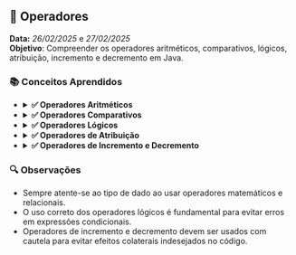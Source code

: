 ## 📌 Operadores
**Data:** _26/02/2025_ e _27/02/2025_  
**Objetivo**: Compreender os operadores aritméticos, comparativos, lógicos, atribuição, incremento e decremento em Java.

### 📚 Conceitos Aprendidos

- <details>
      <summary><b> ✅ Operadores Aritméticos </b></summary>

  - `+` (soma): pode realizar adição numérica ou concatenação de strings, dependendo da ordem.  
    Exemplo: `10 + 10 + "ola" + 20` resulta em `20ola20`.
  - `-` (subtração): realiza operações matemáticas de subtração.
  - `/` (divisão): cuidado com o tipo de dado; se ambos os operandos forem inteiros, o resultado será um inteiro.  
    Exemplo: `10 / 20 = 0`.
  - `*` (multiplicação): realiza operações matemáticas de multiplicação.
  - `%` (resto da divisão): retorna o resto de uma divisão inteira.
  </details>

- <details> <summary><b> ✅ Operadores Comparativos </b></summary>

  - Retornam valores booleanos (`true` ou `false`).
  - Em tipos primitivos, compara os valores reais. O Java realiza promoção de tipo automaticamente quando necessário.
  - Em objetos, compara as referências na memória. No caso de `==` deve-se usar `.equals()` para comparar o conteúdo.
  - Operadores disponíveis:
    - `<` (menor que)
    - `>` (maior que)
    - `<=` (menor ou igual a)
    - `>=` (maior ou igual a)
    - `==` (igual a)
    - `!=` (diferente de)
  </details>

- <details>
      <summary><b> ✅ Operadores Lógicos </b></summary>

  - Sempre retornam valores booleanos.
  - São utilizados para combinar expressões condicionais.
  - Operadores disponíveis:
    - `&&` (AND): verdadeiro se ambas as expressões forem verdadeiras.
    - `||` (OR): verdadeiro se pelo menos uma das expressões for verdadeira.
    - `!` (NOT): inverte o valor booleano da expressão.
  - Exemplo:
    ```java
    boolean condicao1 = true;
    boolean condicao2 = false;
    System.out.println(condicao1 && condicao2); // false
    System.out.println(condicao1 || condicao2); // true
    System.out.println(!condicao1); // false
    ```
  </details>

- <details>
      <summary><b> ✅ Operadores de Atribuição</b></summary>

  - `=` (atribuição): atribui valores a variáveis.
  - Operadores compostos:
    - `+=` (adição e atribuição)
    - `-=` (subtração e atribuição)
    - `*=` (multiplicação e atribuição)
    - `/=` (divisão e atribuição)
    - `%=` (módulo e atribuição)
  - Exemplo:
    ```java
    int x = 10;
    x += 5; // x agora é 15
    x *= 2; // x agora é 30
    ```
  </details>

- <details>
      <summary><b> ✅ Operadores de Incremento e Decremento </b></summary>

  - `++` (incremento): adiciona 1 ao valor da variável.
  - `--` (decremento): subtrai 1 do valor da variável.
  - Diferença entre pré e pós-incremento/decremento:
    - `++x`: incrementa antes de utilizar o valor.
    - `x++`: incrementa depois de utilizar o valor.
  - Exemplo:
    ```java
    int y = 5;
    System.out.println(++y); // imprime 6
    System.out.println(y++); // imprime 6, mas y agora é 7
    ```
  </details>

### 🔍 Observações
- Sempre atente-se ao tipo de dado ao usar operadores matemáticos e relacionais.
- O uso correto dos operadores lógicos é fundamental para evitar erros em expressões condicionais.
- Operadores de incremento e decremento devem ser usados com cautela para evitar efeitos colaterais indesejados no código.

